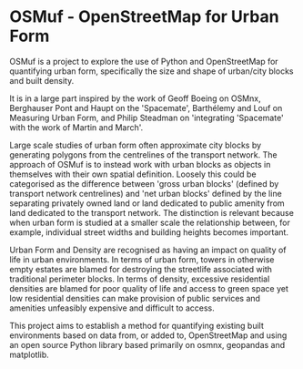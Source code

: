 # OSMuf - OpenStreetMap for Urban Form
OSMuf is a project to explore the use of Python and OpenStreetMap for quantifying urban form, specifically the size and shape of urban/city blocks and built density.

It is in a large part inspired by the work of Geoff Boeing on OSMnx, Berghauser Pont and Haupt on the 'Spacemate', Barthélemy and Louf on Measuring Urban Form, and Philip Steadman on 'integrating 'Spacemate' with the work of Martin and March'.

Large scale studies of urban form often approximate city blocks by generating polygons from the centrelines of the transport network. The approach of OSMuf is to instead work with urban blocks as objects in themselves with their own spatial definition. Loosely this could be categorised as the difference between 'gross urban blocks' (defined by transport network centrelines) and 'net urban blocks' defined by the line separating privately owned land or land dedicated to public amenity from land dedicated to the transport network. The distinction is relevant because when urban form is studied at a smaller scale the relationship between, for example, individual street widths and building heights becomes important.

Urban Form and Density are recognised as having an impact on quality of life in urban environments. In terms of urban form, towers in otherwise empty estates are blamed for destroying the streetlife associated with traditional perimeter blocks. In terms of density, excessive residential densities are blamed for poor quality of life and access to green space yet low residential densities can make provision of public services and amenities unfeasibly expensive and difficult to access.

This project aims to establish a method for quantifying existing built environments based on data from, or added to, OpenStreetMap and using an open source Python library based primarily on osmnx, geopandas and matplotlib.
